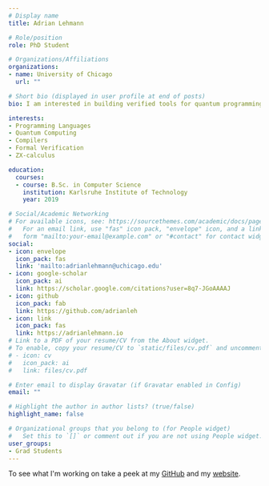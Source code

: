 ```yaml
---
# Display name
title: Adrian Lehmann

# Role/position
role: PhD Student

# Organizations/Affiliations
organizations:
- name: University of Chicago
  url: ""

# Short bio (displayed in user profile at end of posts)
bio: I am interested in building verified tools for quantum programming languages.

interests:
- Programming Languages
- Quantum Computing
- Compilers
- Formal Verification
- ZX-calculus

education:
  courses:
  - course: B.Sc. in Computer Science
    institution: Karlsruhe Institute of Technology
    year: 2019

# Social/Academic Networking
# For available icons, see: https://sourcethemes.com/academic/docs/page-builder/#icons
#   For an email link, use "fas" icon pack, "envelope" icon, and a link in the
#   form "mailto:your-email@example.com" or "#contact" for contact widget.
social:
- icon: envelope
  icon_pack: fas
  link: 'mailto:adrianlehmann@uchicago.edu'
- icon: google-scholar
  icon_pack: ai
  link: https://scholar.google.com/citations?user=8q7-JGoAAAAJ
- icon: github
  icon_pack: fab
  link: https://github.com/adrianleh
- icon: link
  icon_pack: fas
  link: https://adrianlehmann.io
# Link to a PDF of your resume/CV from the About widget.
# To enable, copy your resume/CV to `static/files/cv.pdf` and uncomment the lines below.
# - icon: cv
#   icon_pack: ai
#   link: files/cv.pdf

# Enter email to display Gravatar (if Gravatar enabled in Config)
email: ""

# Highlight the author in author lists? (true/false)
highlight_name: false

# Organizational groups that you belong to (for People widget)
#   Set this to `[]` or comment out if you are not using People widget.
user_groups:
- Grad Students
---
```


To see what I'm working on take a peek at my [GitHub](https://github.com/adrianleh) and my [website](https://adrianlehmann.io).
